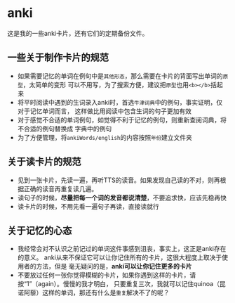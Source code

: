 # anki
这是我的一些anki卡片，还有它们的定期备份文件。

## 一些关于制作卡片的规范
- 如果需要记忆的单词在例句中是`其他形态`，那么需要在卡片的背面写出单词的`原型`，太简单的变形
可以不用写，为了搜索方便，建议把`原型`也用`<b></b>`括起来
- 将平时阅读中遇到的生词录入anki时，首选`牛津词典`中的例句，事实证明，仅对于记忆单词而言，
这样做比用阅读中包含生词的句子更加有效
- 对于感觉不合适的单词例句，如觉得不利于记忆的例句，则重新查阅词典，将不合适的例句替换成
字典中的例句
- 为了方便管理，将`ankiWords/english`的内容按照`年份`建立文件夹

## 关于读卡片的规范
- 见到一张卡片，先读一遍，再听TTS的读音。如果发现自己读的不对，则再根据正确的读音再重复读几遍。
- 读句子的时候，**尽量把每一个词的发音都说清楚**，不要追求快，应该先稳再快
- 读卡片的时候，不用先看一遍句子再读，直接读就行

## 关于记忆的心态
- 我经常会对不认识之前记过的单词这件事感到沮丧，事实上，这正是anki存在的意义。
anki从来不保证它可以让你记住所有的卡片，这很大程度上取决于使用者的方法，但是
毫无疑问的是，**anki可以让你记住更多的卡片**
- 不要放过任何一张你觉得模糊的卡片，如果你遇到这样的卡片，请按“1”（again）。慢慢的我才明白，
只要重复三次，我就可以记住quinoa（昆诺阿藜）这样的单词，那还有什么是`重复`解决不了的呢？

